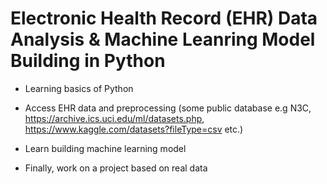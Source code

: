 # Electronic Health Record (EHR) Data Analysis & Machine Leanring Model Building in Python 

 - Learning basics of Python
 
 - Access EHR data and preprocessing (some public database e.g N3C, https://archive.ics.uci.edu/ml/datasets.php, https://www.kaggle.com/datasets?fileType=csv etc.) 
 
 - Learn building machine learning model
 
 - Finally, work on a project based on real data
